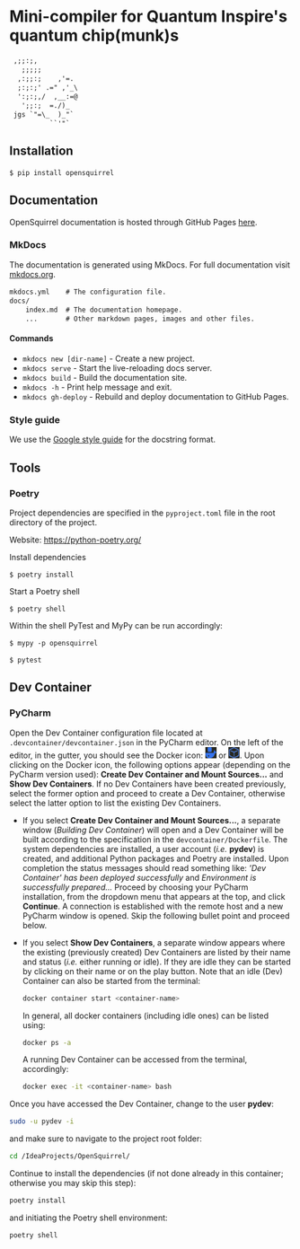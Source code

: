 # Mini-compiler for Quantum Inspire's quantum chip(munk)s

```
 ,;;:;,
   ;;;;;
  ,:;;:;    ,'=.
  ;:;:;' .=" ,'_\
  ':;:;,/  ,__:=@
   ';;:;  =./)_
 jgs `"=\_  )_"`
          ``'"`
```

## Installation

```shell
$ pip install opensquirrel
```

## Documentation

OpenSquirrel documentation is hosted through GitHub Pages [here](https://QuTech-Delft.github.io/OpenSquirrel/).

### MkDocs

The documentation is generated using MkDocs. For full documentation visit [mkdocs.org](https://www.mkdocs.org).

    mkdocs.yml    # The configuration file.
    docs/
        index.md  # The documentation homepage.
        ...       # Other markdown pages, images and other files.

#### Commands

* `mkdocs new [dir-name]` - Create a new project.
* `mkdocs serve` - Start the live-reloading docs server.
* `mkdocs build` - Build the documentation site.
* `mkdocs -h` - Print help message and exit.
* `mkdocs gh-deploy` - Rebuild and deploy documentation to GitHub Pages.

### Style guide

We use the [Google style guide](https://google.github.io/styleguide/pyguide.html#38-comments-and-docstrings) for the docstring format.

## Tools

### Poetry

Project dependencies are specified in the `pyproject.toml` file in the root directory of the project.

Website: <https://python-poetry.org/>

Install dependencies

```shell
$ poetry install
```

Start a Poetry shell

```shell
$ poetry shell
```

Within the shell PyTest and MyPy can be run accordingly:

```shell
$ mypy -p opensquirrel
```

```shell
$ pytest
```

## Dev Container

### PyCharm

Open the Dev Container configuration file located at `.devcontainer/devcontainer.json` in the PyCharm editor.
On the left of the editor, in the gutter, you should see the Docker icon:
<img src="docs/_static/devcontainer_docker_icon.png" width="20" height="20"> or
<img src="docs/_static/devcontainer_docker_icon_2.png" width="20" height="20">.
Upon clicking on the Docker icon, the following options appear (depending on the PyCharm version used):
**Create Dev Container and Mount Sources...** and **Show Dev Containers**.
If no Dev Containers have been created previously,
select the former option and proceed to create a Dev Container,
otherwise select the latter option to list the existing Dev Containers.

 - If you select **Create Dev Container and Mount Sources...**,
a separate window (*Building Dev Container*) will open and a Dev Container will be built according to the specification in the `devcontainer/Dockerfile`.
The system dependencies are installed, a user account (*i.e.* **pydev**) is created,
and additional Python packages and Poetry are installed.
Upon completion the status messages should read something like:
*'Dev Container' has been deployed successfully* and *Environment is successfully prepared…*
Proceed by choosing your PyCharm installation, from the dropdown menu that appears at the top, and click **Continue**.
A connection is established with the remote host and a new PyCharm window is opened.
Skip the following bullet point and proceed below.

- If you select **Show Dev Containers**,
a separate window appears where the existing (previously created) Dev Containers are listed by their name and status (*i.e.* either running or idle).
If they are idle they can be started by clicking on their name or on the play button.
Note that an idle (Dev) Container can also be started from the terminal:

    ```bash
    docker container start <container-name>
    ```

    In general, all docker containers (including idle ones) can be listed using:

    ```bash
    docker ps -a
    ```

    A running Dev Container can be accessed from the terminal, accordingly:

    ```bash
    docker exec -it <container-name> bash
    ```
Once you have accessed the Dev Container, change to the user **pydev**:

```bash
sudo -u pydev -i
```

and make sure to navigate to the project root folder:

```bash
cd /IdeaProjects/OpenSquirrel/
```

Continue to install the dependencies (if not done already in this container; otherwise you may skip this step):

```bash
poetry install
```

and initiating the Poetry shell environment:

```bash
poetry shell
```
